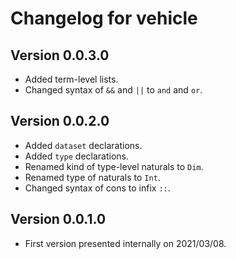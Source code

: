# Changelog for vehicle

## Version 0.0.3.0

- Added term-level lists.
- Changed syntax of `&&` and `||` to `and` and `or`.

## Version 0.0.2.0

- Added `dataset` declarations.
- Added `type` declarations.
- Renamed kind of type-level naturals to `Dim`.
- Renamed type of naturals to `Int`.
- Changed syntax of cons to infix `::`.

## Version 0.0.1.0

- First version presented internally on 2021/03/08.
